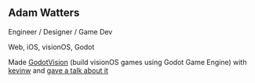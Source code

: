 ## Adam Watters

Engineer / Designer / Game Dev

Web, iOS, visionOS, Godot

Made [GodotVision](https://github.com/kevinw/GodotVision) (build visionOS games using Godot Game Engine) with [kevinw](https://github.com/kevinw) and [gave a talk about it](https://youtu.be/epozPDvRqfQ?si=l4cGYmjJpYoZj0DY&t=1588)

